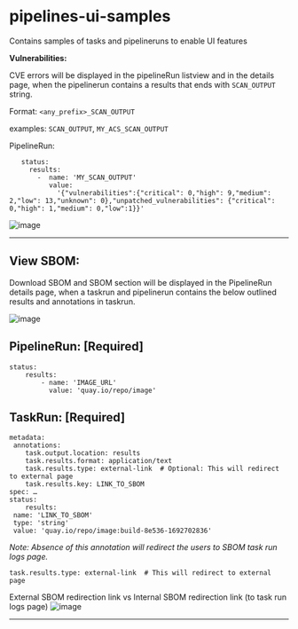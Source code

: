 # pipelines-ui-samples
Contains samples of tasks and pipelineruns to enable UI features 


**Vulnerabilities:**

CVE errors will be displayed in the pipelineRun listview and in the details page, when the pipelinerun contains a results that ends with `SCAN_OUTPUT` string.

Format: `<any_prefix>_SCAN_OUTPUT`

examples: `SCAN_OUTPUT`, `MY_ACS_SCAN_OUTPUT`

PipelineRun:

```
   status:
     results:
       -  name: 'MY_SCAN_OUTPUT'
          value:
            '{"vulnerabilities":{"critical": 0,"high": 9,"medium": 2,"low": 13,"unknown": 0},"unpatched_vulnerabilities": {"critical": 0,"high": 1,"medium": 0,"low":1}}'
```

![image](https://github.com/karthikjeeyar/pipelines-ui-samples/assets/9964343/93553de4-a731-4a31-84bb-53bec9daefb9)

---

**View SBOM:**   
---

Download SBOM and SBOM section will be displayed in the PipelineRun details page, when a taskrun and pipelinerun contains the below outlined results and annotations in taskrun.


![image](https://github.com/karthikjeeyar/pipelines-ui-samples/assets/9964343/8bee502c-4c72-4b6f-8a27-d5f6d022e5c8)


PipelineRun: [Required] 
---
```
status:
    results:
        - name: 'IMAGE_URL'
          value: 'quay.io/repo/image'
```



TaskRun: [Required] 
---
```
metadata:
 annotations: 
    task.output.location: results
    task.results.format: application/text
    task.results.type: external-link  # Optional: This will redirect to external page
    task.results.key: LINK_TO_SBOM
spec: …
status: 
    results:
 name: 'LINK_TO_SBOM'
 type: 'string'
 value: 'quay.io/repo/image:build-8e536-1692702836'

```


_Note: Absence of this annotation will redirect the users to SBOM task run logs page._

```    
task.results.type: external-link  # This will redirect to external page
```
External SBOM redirection link               vs        Internal SBOM redirection link (to task run logs page)
![image](https://github.com/karthikjeeyar/pipelines-ui-samples/assets/9964343/f0dae741-2c8d-4a9a-989c-98f883c3a554)

---
